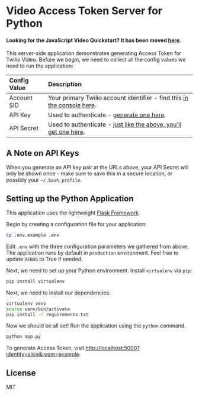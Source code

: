 # Video Access Token Server for Python

#### Looking for the JavaScript Video Quickstart? It has been moved [here](https://github.com/twilio/video-quickstart-js).


This server-side application demonstrates generating Access Token for Twilio Video. Before we begin, we need to collect
all the config values we need to run the application:

| Config Value  | Description |
| :-------------  |:------------- |
Account SID | Your primary Twilio account identifier - find this [in the console here](https://www.twilio.com/console).
API Key | Used to authenticate - [generate one here](https://www.twilio.com/console/runtime/api-keys/create).
API Secret | Used to authenticate - [just like the above, you'll get one here](https://www.twilio.com/console/runtime/api-keys/create).


## A Note on API Keys

When you generate an API key pair at the URLs above, your API Secret will only
be shown once - make sure to save this in a secure location,
or possibly your `~/.bash_profile`.


## Setting up the Python Application

This application uses the lightweight [Flask Framework](http://flask.pocoo.org/).

Begin by creating a configuration file for your application:

```bash
cp .env.example .env
```

Edit `.env` with the three configuration parameters we gathered from above. The application runs
by default in `production` environment. Feel free to update `DEBUG` to True if needed.

Next, we need to set up your Python environment. Install `virtualenv` via `pip`:

```bash
pip install virtualenv
```

Next, we need to install our dependencies:

```bash
virtualenv venv
source venv/bin/activate
pip install -r requirements.txt
```

Now we should be all set! Run the application using the `python` command.

```bash
python app.py
```

To generate Access Token, visit [http://localhost:5000?identity=alice&room=example](http://localhost:5000?identity=alice&room=example).

## License

MIT
